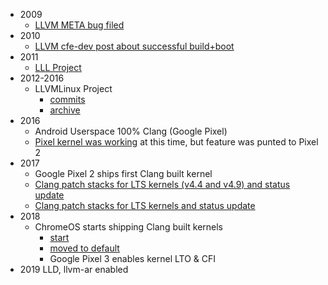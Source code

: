 - 2009
  - [LLVM META bug filed](https://bugs.llvm.org/show_bug.cgi?id=4068)
- 2010
  - [LLVM cfe-dev post about successful build+boot](https://lists.llvm.org/pipermail/cfe-dev/2010-October/011711.html)
- 2011
  - [LLL Project](https://github.com/lll-project)
- 2012-2016
  - LLVMLinux Project
    - [commits](http://git.linuxfoundation.org/?p=llvmlinux.git;a=shortlog;pg=22)
    - [archive](https://web.archive.org/web/20171024235142/http://llvm.linuxfoundation.org/index.php/Main_Page)
- 2016
  - Android Userspace 100% Clang (Google Pixel)
  - [Pixel kernel was working](https://android-review.googlesource.com/q/topic:%22marlin-nougat-mr1-clang%22) at this time, but feature was punted to Pixel 2
- 2017 
  - Google Pixel 2 ships first Clang built kernel
  - [Clang patch stacks for LTS kernels (v4.4 and v4.9) and status update](https://lkml.org/lkml/2017/8/22/912)
  - [Clang patch stacks for LTS kernels and status update](https://lkml.org/lkml/2017/11/22/943)
- 2018
  - ChromeOS starts shipping Clang built kernels
    - [start](https://chromium-review.googlesource.com/c/chromiumos/overlays/chromiumos-overlay/+/809774/)
    - [moved to default](https://chromium-review.googlesource.com/c/chromiumos/overlays/chromiumos-overlay/+/1294370)
    - Google Pixel 3 enables kernel LTO & CFI
- 2019 LLD, llvm-ar enabled